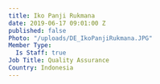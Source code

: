 ```yaml
---
title: Iko Panji Rukmana
date: 2019-06-17 09:01:00 Z
published: false
Photo: "/uploads/DE_IkoPanjiRukmana.JPG"
Member Type:
  Is Staff: true
Job Title: Quality Assurance
Country: Indonesia
---
```


